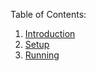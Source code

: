 Table of Contents:

1. [Introduction](https://github.com/RENCI/fuse-tool-cellfie/wiki)
2. [Setup](https://github.com/RENCI/fuse-tool-cellfie/wiki/Setup)
3. [Running](https://github.com/RENCI/fuse-tool-cellfie/wiki/Running)
